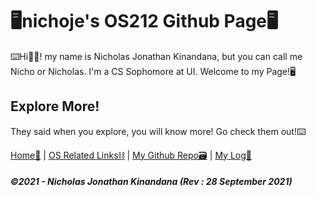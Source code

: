 
# 🖥nichoje's OS212 Github Page🖥
⌨️Hi🤚🏽! my name is Nicholas Jonathan Kinandana, but you can call me Nicho or Nicholas. I'm a CS Sophomore at UI. Welcome to my Page!🖥

## Explore More!
They said when you explore, you will know more! Go check them out!⌨️ 

[Home🏡](https://nichoje.github.io/os212/) | [OS Related Links⛓](https://nichoje.github.io/os212/LINKS/) | [My Github Repo🗃](https://github.com/nichoje/os212) | [My Log📝](https://nichoje.github.io/os212/TXT/mylog.txt)


##### ©️2021 - Nicholas Jonathan Kinandana (Rev : 28 September 2021)




